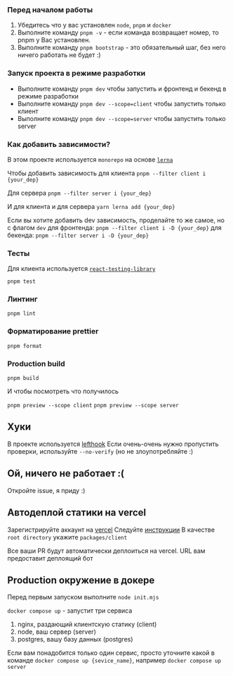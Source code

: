 ### Перед началом работы

1. Убедитесь что у вас установлен `node`, `pnpm` и `docker`
2. Выполните команду `pnpm -v` - если команда возвращает номер, то pnpm у Вас установлен.
3. Выполните команду `pnpm bootstrap` - это обязательный шаг, без него ничего работать не будет :)

### Запуск проекта в режиме разработки

- Выполните команду `pnpm dev` чтобы запустить и фронтенд и бекенд в режиме разработки
- Выполните команду `pnpm dev --scope=client` чтобы запустить только клиент
- Выполните команду `pnpm dev --scope=server` чтобы запустить только server

### Как добавить зависимости?

В этом проекте используется `monorepo` на основе [`lerna`](https://github.com/lerna/lerna)

Чтобы добавить зависимость для клиента
`pnpm --filter client i {your_dep}`

Для сервера
`pnpm --filter server i {your_dep}`

И для клиента и для сервера
`yarn lerna add {your_dep}`

Если вы хотите добавить dev зависимость, проделайте то же самое, но с флагом `dev`
для фронтенда:
`pnpm --filter client i -D {your_dep}`
для бекенда:
`pnpm --filter server i -D {your_dep}`

### Тесты

Для клиента используется [`react-testing-library`](https://testing-library.com/docs/react-testing-library/intro/)

`pnpm test`

### Линтинг

`pnpm lint`

### Форматирование prettier

`pnpm format`

### Production build

`pnpm build`

И чтобы посмотреть что получилось

`pnpm preview --scope client`
`pnpm preview --scope server`

## Хуки

В проекте используется [lefthook](https://github.com/evilmartians/lefthook)
Если очень-очень нужно пропустить проверки, используйте `--no-verify` (но не злоупотребляйте :)

## Ой, ничего не работает :(

Откройте issue, я приду :)

## Автодеплой статики на vercel

Зарегистрируйте аккаунт на [vercel](https://vercel.com/)
Следуйте [инструкции](https://vitejs.dev/guide/static-deploy.html#vercel-for-git)
В качестве `root directory` укажите `packages/client`

Все ваши PR будут автоматически деплоиться на vercel. URL вам предоставит деплоящий бот

## Production окружение в докере

Перед первым запуском выполните `node init.mjs`

`docker compose up` - запустит три сервиса

1. nginx, раздающий клиентскую статику (client)
2. node, ваш сервер (server)
3. postgres, вашу базу данных (postgres)

Если вам понадобится только один сервис, просто уточните какой в команде
`docker compose up {sevice_name}`, например `docker compose up server`
